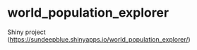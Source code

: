 # world_population_explorer
Shiny project (https://sundeepblue.shinyapps.io/world_population_explorer/)
